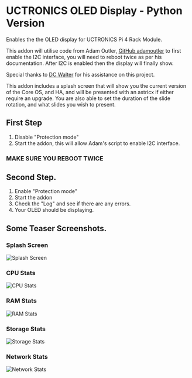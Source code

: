 # UCTRONICS OLED Display - Python Version

Enables the the OLED display for UCTRONICS Pi 4 Rack Module.

This addon will utilise code from Adam Outler, [GitHub adamoutler](https://github.com/adamoutler/HassOSConfigurator/tree/main/Pi4EnableI2C) to first enable the I2C interface, you will need to reboot twice as per his documentation. After I2C is enabled then the display will finally show.

Special thanks to [DC Walter](https://github.com/dcwalter) for his assistance on this project.

This addon includes a splash screen that will show you the current  version of the Core OS, and HA, and will be presented with an astricx if either require an upgrade. You are also able to set the duration of the slide rotation, and what slides you wish to present.


## First Step
1. Disable "Protection mode"
2. Start the addon, this will allow Adam's script to enable I2C interface. 
### MAKE SURE YOU REBOOT TWICE

## Second Step.
1. Enable "Protection mode"
2. Start the addon
3. Check the "Log" and see if there are any errors.
4. Your OLED should be displaying.

## Some Teaser Screenshots.
### Splash Screen
![Splash Screen](https://github.com/garethcheyne/HomeAssistant/raw/main/UCTronics%20OLED%20Display/python/img/examples/splash.png?raw=true)
### CPU Stats
![CPU Stats](https://github.com/garethcheyne/HomeAssistant/raw/main/UCTronics%20OLED%20Display/python/img/examples/cpu.png?raw=true)
### RAM Stats
![RAM Stats](https://github.com/garethcheyne/HomeAssistant/raw/main/UCTronics%20OLED%20Display/python/img/examples/memory.png?raw=true)
### Storage Stats
![Storage Stats](https://github.com/garethcheyne/HomeAssistant/raw/main/UCTronics%20OLED%20Display/python/img/examples/storage.png?raw=true)
### Network Stats
![Network Stats](https://github.com/garethcheyne/HomeAssistant/raw/main/UCTronics%20OLED%20Display/python/img/examples/network.png?raw=true)
